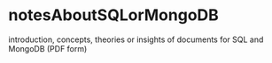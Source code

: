 # notesAboutSQLorMongoDB
introduction, concepts, theories or insights of documents for SQL and MongoDB (PDF form)
